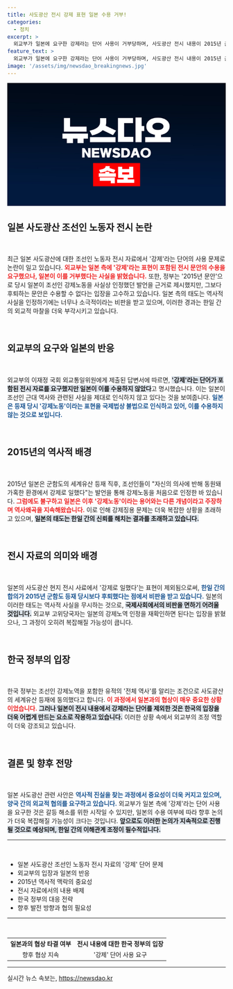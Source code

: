 ```yaml
---
title: 사도광산 전시 강제 표현 일본 수용 거부!
categories:
  - 정치
excerpt: >
  외교부가 일본에 요구한 강제라는 단어 사용이 거부당하며, 사도광산 전시 내용이 2015년 군함도 등의 유산 등재 당시보다 후퇴한 상황이 드러났습니다. 강제 노동 인정 여부를 둘러싼 한일 간의 갈등이 재점화되고 있습니다.
feature_text: >
  외교부가 일본에 요구한 강제라는 단어 사용이 거부당하며, 사도광산 전시 내용이 2015년 군함도 등의 유산 등재 당시보다 후퇴한 상황이 드러났습니다. 강제 노동 인정 여부를 둘러싼 한일 간의 갈등이 재점화되고 있습니다.
image: '/assets/img/newsdao_breakingnews.jpg'
---
```


<p><img src="/assets/img/newsdao_breakingnews.jpg" alt="koreaapp 속보" /></p>

<h2 data-ke-size="size26">일본 사도광산 조선인 노동자 전시 논란</h2>

<p data-ke-size="size16">&nbsp;</p>

<p>최근 일본 사도광산에 대한 조선인 노동자 전시 자료에서 '강제'라는 단어의 사용 문제로 논란이 일고 있습니다. <b><span style="color: #ee2323;">외교부는 일본 측에 '강제'라는 표현이 포함된 전시 문안의 수용을 요구했으나, 일본이 이를 거부했다는 사실을 밝혔습니다.</span></b> 또한, 정부는 '2015년 문안'으로 당시 일본이 조선인 강제노동을 사실상 인정했던 발언을 근거로 제시했지만, 그보다 후퇴하는 문안은 수용할 수 없다는 입장을 고수하고 있습니다. 일본 측의 태도는 역사적 사실을 인정하기에는 너무나 소극적이라는 비판을 받고 있으며, 이러한 경과는 한일 간의 외교적 마찰을 더욱 부각시키고 있습니다. </p>

<p data-ke-size="size16">&nbsp;</p>

<h2 data-ke-size="size26">외교부의 요구와 일본의 반응</h2>

<p data-ke-size="size16">&nbsp;</p>

<p>외교부의 이재정 국회 외교통일위원에게 제출된 답변서에 따르면, <b><span style="background-color: #21538527;">'강제'라는 단어가 포함된 전시 자료를 요구했지만 일본이 이를 수용하지 않았다</span></b>고 명시했습니다. 이는 일본이 조선인 근대 역사와 관련된 사실을 제대로 인식하지 않고 있다는 것을 보여줍니다. <b><span style="color: #1a5490;">일본은 등재 당시 '강제노동'이라는 표현을 국제법상 불법으로 인식하고 있어, 이를 수용하지 않는 것으로 보입니다.</span></b> </p>

<p data-ke-size="size16">&nbsp;</p>

<h2 data-ke-size="size26">2015년의 역사적 배경</h2>

<p data-ke-size="size16">&nbsp;</p>

<p>2015년 일본은 군함도의 세계유산 등재 직후, 조선인들이 "자신의 의사에 반해 동원돼 가혹한 환경에서 강제로 일했다"는 발언을 통해 강제노동을 처음으로 인정한 바 있습니다. <b><span style="color: #ee2323;">그럼에도 불구하고 일본은 이후 '강제노동'이라는 용어와는 다른 개념이라고 주장하며 역사왜곡을 지속해왔습니다.</span></b> 이로 인해 강제징용 문제는 더욱 복잡한 상황을 초래하고 있으며, <b><span style="background-color: #21538527;">일본의 태도는 한일 간의 신뢰를 해치는 결과를 초래하고 있습니다.</span></b> </p>

<p data-ke-size="size16">&nbsp;</p>

<h2 data-ke-size="size26">전시 자료의 의미와 배경</h2>

<p data-ke-size="size16">&nbsp;</p>

<p>일본의 사도광산 현지 전시 사료에서 '강제로 일했다'는 표현이 제외됨으로써, <b><span style="color: #1a5490;">한일 간의 합의가 2015년 군함도 등재 당시보다 후퇴했다는 점에서 비판을 받고 있습니다.</span></b> 일본의 이러한 태도는 역사적 사실을 무시하는 것으로, <b><span style="background-color: #21538527;">국제사회에서의 비판을 면하기 어려울 것입니다.</span></b> 외교부 고위당국자는 일본의 강제노역 인정을 재확인하면 된다는 입장을 밝혔으나, 그 과정이 오히려 복잡해질 가능성이 큽니다. </p>

<p data-ke-size="size16">&nbsp;</p>

<h2 data-ke-size="size26">한국 정부의 입장</h2>

<p data-ke-size="size16">&nbsp;</p>

<p>한국 정부는 조선인 강제노역을 포함한 유적의 '전체 역사'를 알리는 조건으로 사도광산의 세계유산 등재에 동의했다고 합니다. <b><span style="color: #ee2323;">이 과정에서 일본과의 협상이 매우 중요한 상황이었습니다.</span></b> <b><span style="background-color: #21538527;">그러나 일본이 전시 내용에서 강제라는 단어를 제외한 것은 한국의 입장을 더욱 어렵게 만드는 요소로 작용하고 있습니다.</span></b> 이러한 상황 속에서 외교부의 조정 역할이 더욱 강조되고 있습니다.</p>

<p data-ke-size="size16">&nbsp;</p>

<h2 data-ke-size="size26">결론 및 향후 전망</h2>

<p data-ke-size="size16">&nbsp;</p>

<p>일본 사도광산 관련 사안은 <b><span style="color: #1a5490;">역사적 진실을 찾는 과정에서 중요성이 더욱 커지고 있으며, 양국 간의 외교적 협의를 요구하고 있습니다.</span></b> 외교부가 일본 측에 '강제'라는 단어 사용을 요구한 것은 갈등 해소를 위한 시작일 수 있지만, 일본의 수용 여부에 따라 향후 논의가 더욱 복잡해질 가능성이 크다는 것입니다. <b><span style="background-color: #21538527;">앞으로도 이러한 논의가 지속적으로 진행될 것으로 예상되며, 한일 간의 이해관계 조정이 필수적입니다.</span></b> </p>

<hr>

<p data-ke-size="size16">&nbsp;</p>

<ul>
    <li>일본 사도광산 조선인 노동자 전시 자료의 '강제' 단어 문제</li>
    <li>외교부의 입장과 일본의 반응</li>
    <li>2015년 역사적 맥락의 중요성</li>
    <li>전시 자료에서의 내용 배제</li>
    <li>한국 정부의 대응 전략</li>
    <li>향후 발전 방향과 협의 필요성</li>
</ul>

<hr>

<p data-ke-size="size16">&nbsp;</p>

<table>
    <tbody>
        <tr>
            <td style="text-align: center; height: 17px;"><b>일본과의 협상 타결 여부</b></td>
            <td style="text-align: center; height: 17px;"><b>전시 내용에 대한 한국 정부의 입장</b></td>
        </tr>
        <tr>
            <td style="text-align: center; height: 17px;">향후 협상 지속</td>
            <td style="text-align: center; height: 17px;">'강제' 단어 사용 요구</td>
        </tr>
    </tbody>
</table>

<hr>
실시간 뉴스 속보는, <a href="https://newsdao.kr" rel="dofollow">https://newsdao.kr</a>


